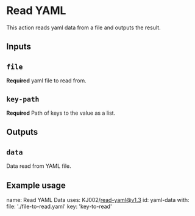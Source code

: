 # Read YAML

This action reads yaml data from a file and outputs the result.

## Inputs

## `file`

**Required** yaml file to read from.

## `key-path`

**Required** Path of keys to the value as a list.

## Outputs

## `data`

Data read from YAML file.

## Example usage

name: Read YAML Data
uses: KJ002/read-yaml@v1.3
id: yaml-data
with:
  file: './file-to-read.yaml'
  key: 'key-to-read'
